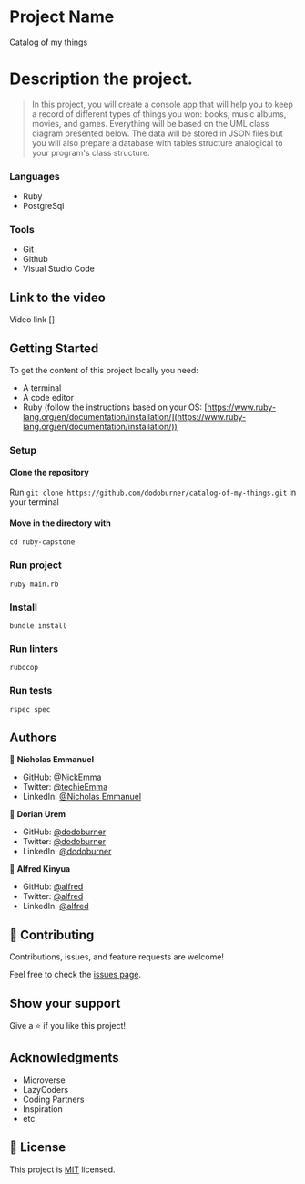 # Project Name

Catalog of my things

# Description the project.

> In this project, you will create a console app that will help you to keep a record of different types of things you won: books, music albums, movies, and games. Everything will be based on the UML class diagram presented below. The data will be stored in JSON files but you will also prepare a database with tables structure analogical to your program's class structure.

### Languages

- Ruby
- PostgreSql

### Tools

- Git
- Github
- Visual Studio Code

## Link to the video

Video link []

## Getting Started

To get the content of this project locally you need:

- A terminal
- A code editor
- Ruby (follow the instructions based on your OS: [https://www.ruby-lang.org/en/documentation/installation/](https://www.ruby-lang.org/en/documentation/installation/))

### Setup

#### Clone the repository

Run `git clone https://github.com/dodoburner/catalog-of-my-things.git` in your terminal

#### Move in the directory with

`cd ruby-capstone`

### Run project

`ruby main.rb`

### Install

`bundle install`

### Run linters

`rubocop`

### Run tests

`rspec spec`

## Authors

👤 **Nicholas Emmanuel**

- GitHub: [@NickEmma](https://github.com/NickEmma)
- Twitter: [@techieEmma](https://twitter.com/techieEmma)
- LinkedIn: [@Nicholas Emmanuel](https://www.linkedin.com/in/techieemma/)

👤 **Dorian Urem**

- GitHub: [@dodoburner](https://github.com/)
- Twitter: [@dodoburner](https://twitter.com/)
- LinkedIn: [@dodoburner](https://www.linkedin.com/in//)

👤 **Alfred Kinyua**

- GitHub: [@alfred](https://github.com/)
- Twitter: [@alfred](https://twitter.com/)
- LinkedIn: [@alfred](https://www.linkedin.com/in//)

## 🤝 Contributing

Contributions, issues, and feature requests are welcome!

Feel free to check the [issues page](../../issues/).

## Show your support

Give a ⭐️ if you like this project!

## Acknowledgments

- Microverse
- LazyCoders
- Coding Partners
- Inspiration
- etc

## 📝 License

This project is [MIT](./LICENSE) licensed.
